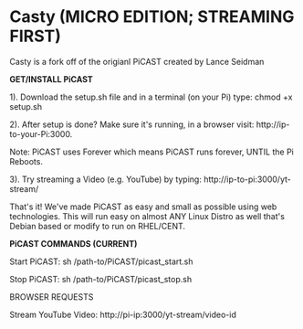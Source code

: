# Casty (MICRO EDITION; STREAMING FIRST)
Casty is a fork off of the origianl PiCAST created by Lance Seidman

<b>GET/INSTALL PiCAST</b>

1). Download the setup.sh file and in a terminal (on your Pi) type: chmod +x setup.sh

2). After setup is done? Make sure it's running, in a browser visit: http://ip-to-your-Pi:3000.

Note: PiCAST uses Forever which means PiCAST runs forever, UNTIL the Pi Reboots.

3). Try streaming a Video (e.g. YouTube) by typing: http://ip-to-pi:3000/yt-stream/<YouTube Video ID>

That's it! We've made PiCAST as easy and small as possible using web technologies. This will run easy on
almost ANY Linux Distro as well that's Debian based or modify to run on RHEL/CENT.

<b>PiCAST COMMANDS (CURRENT)</b>

Start PiCAST: sh /path-to/PiCAST/picast_start.sh

Stop PiCAST: sh /path-to/PiCAST/picast_stop.sh

BROWSER REQUESTS

Stream YouTube Video: http://pi-ip:3000/yt-stream/video-id

